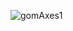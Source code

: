 ![gomAxes1](https://user-images.githubusercontent.com/87742337/126423750-3bcc519e-3c3f-43f6-8bc3-9f9ed95d670d.jpg)
